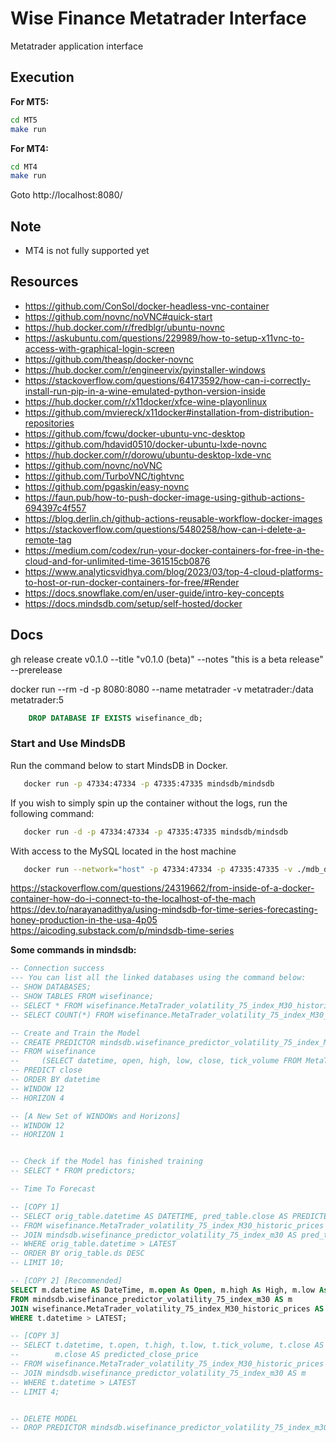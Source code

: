 # Wise Finance Metatrader Interface

Metatrader application interface

## Execution

**For MT5:**

```bash
cd MT5
make run

```

**For MT4:**

```bash
cd MT4
make run

```

Goto http://localhost:8080/

## Note

- MT4 is not fully supported yet

## Resources

- https://github.com/ConSol/docker-headless-vnc-container
- https://github.com/novnc/noVNC#quick-start
- https://hub.docker.com/r/fredblgr/ubuntu-novnc
- https://askubuntu.com/questions/229989/how-to-setup-x11vnc-to-access-with-graphical-login-screen
- https://github.com/theasp/docker-novnc
- https://hub.docker.com/r/engineervix/pyinstaller-windows
- https://stackoverflow.com/questions/64173592/how-can-i-correctly-install-run-pip-in-a-wine-emulated-python-version-inside
- https://hub.docker.com/r/x11docker/xfce-wine-playonlinux
- https://github.com/mviereck/x11docker#installation-from-distribution-repositories
- https://github.com/fcwu/docker-ubuntu-vnc-desktop
- https://github.com/hdavid0510/docker-ubuntu-lxde-novnc
- https://hub.docker.com/r/dorowu/ubuntu-desktop-lxde-vnc
- https://github.com/novnc/noVNC
- https://github.com/TurboVNC/tightvnc
- https://github.com/pgaskin/easy-novnc
- https://faun.pub/how-to-push-docker-image-using-github-actions-694397c4f557
- https://blog.derlin.ch/github-actions-reusable-workflow-docker-images
- https://stackoverflow.com/questions/5480258/how-can-i-delete-a-remote-tag
- https://medium.com/codex/run-your-docker-containers-for-free-in-the-cloud-and-for-unlimited-time-361515cb0876
- https://www.analyticsvidhya.com/blog/2023/03/top-4-cloud-platforms-to-host-or-run-docker-containers-for-free/#Render
- https://docs.snowflake.com/en/user-guide/intro-key-concepts
- https://docs.mindsdb.com/setup/self-hosted/docker

## Docs

gh release create v0.1.0 --title "v0.1.0 (beta)" --notes "this is a beta release" --prerelease

docker run --rm -d -p 8080:8080 --name metatrader -v metatrader:/data metatrader:5

```sql
    DROP DATABASE IF EXISTS wisefinance_db;
```

### Start and Use MindsDB

Run the command below to start MindsDB in Docker.

```bash
   docker run -p 47334:47334 -p 47335:47335 mindsdb/mindsdb
```

If you wish to simply spin up the container without the logs, run the following command:
```bash
   docker run -d -p 47334:47334 -p 47335:47335 mindsdb/mindsdb
```

With access to the MySQL located in the host machine 
```bash
   docker run --network="host" -p 47334:47334 -p 47335:47335 -v ./mdb_data:/root/mdb_storage mindsdb/mindsdb
```

https://stackoverflow.com/questions/24319662/from-inside-of-a-docker-container-how-do-i-connect-to-the-localhost-of-the-mach
https://dev.to/narayanadithya/using-mindsdb-for-time-series-forecasting-honey-production-in-the-usa-4p05
https://aicoding.substack.com/p/mindsdb-time-series

**Some commands in mindsdb:**
```sql
-- Connection success
--- You can list all the linked databases using the command below:
-- SHOW DATABASES;
-- SHOW TABLES FROM wisefinance;
-- SELECT * FROM wisefinance.MetaTrader_volatility_75_index_M30_historic_prices LIMIT 10;
-- SELECT COUNT(*) FROM wisefinance.MetaTrader_volatility_75_index_M30_historic_prices;

-- Create and Train the Model
-- CREATE PREDICTOR mindsdb.wisefinance_predictor_volatility_75_index_M30
-- FROM wisefinance
--     (SELECT datetime, open, high, low, close, tick_volume FROM MetaTrader_volatility_75_index_M30_historic_prices)
-- PREDICT close
-- ORDER BY datetime
-- WINDOW 12
-- HORIZON 4

-- [A New Set of WINDOWs and Horizons]
-- WINDOW 12
-- HORIZON 1


-- Check if the Model has finished training
-- SELECT * FROM predictors;

-- Time To Forecast

-- [COPY 1]
-- SELECT orig_table.datetime AS DATETIME, pred_table.close AS PREDICTED_CLOSE, orig_table.close AS ACTUAL_CLOSE 
-- FROM wisefinance.MetaTrader_volatility_75_index_M30_historic_prices AS orig_table 
-- JOIN mindsdb.wisefinance_predictor_volatility_75_index_m30 AS pred_table 
-- WHERE orig_table.datetime > LATEST
-- ORDER BY orig_table.ds DESC 
-- LIMIT 10;

-- [COPY 2] [Recommended]
SELECT m.datetime AS DateTime, m.open As Open, m.high As High, m.low As Low, m.close AS PredictedClosePrice
FROM mindsdb.wisefinance_predictor_volatility_75_index_m30 AS m 
JOIN wisefinance.MetaTrader_volatility_75_index_M30_historic_prices AS t
WHERE t.datetime > LATEST;

-- [COPY 3]
-- SELECT t.datetime, t.open, t.high, t.low, t.tick_volume, t.close AS actual_close_price,
--        m.close AS predicted_close_price
-- FROM wisefinance.MetaTrader_volatility_75_index_M30_historic_prices AS t
-- JOIN mindsdb.wisefinance_predictor_volatility_75_index_m30 AS m
-- WHERE t.datetime > LATEST
-- LIMIT 4;


-- DELETE MODEL
-- DROP PREDICTOR mindsdb.wisefinance_predictor_volatility_75_index_m30;

```
